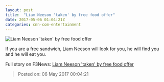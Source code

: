 ```yaml
---
layout: post
title:  "Liam Neeson 'taken' by free food offer"
date: 2017-05-06 01:04:21Z
categories: cnn-com-entertainment
---
```


![Liam Neeson 'taken' by free food offer](http://i2.cdn.cnn.com/cnnnext/dam/assets/150929092925-taken-3-super-tease.jpg)

If you are a free sandwich, Liam Neeson will look for you, he will find you and he will eat you.


Full story on F3News: [Liam Neeson 'taken' by free food offer](http://www.f3nws.com/n/ZWDT4F)

> Posted on: 06 May 2017 00:04:21
